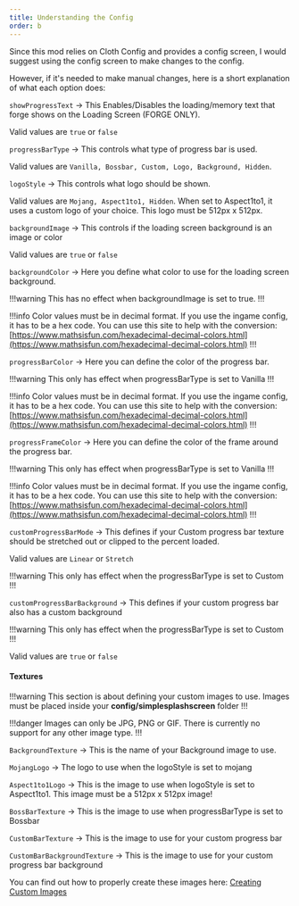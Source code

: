 ```yaml
---
title: Understanding the Config
order: b
---
```

Since this mod relies on Cloth Config and provides a config screen, I would suggest using the config screen to make changes to the config.

However, if it's needed to make manual changes, here is a short explanation of what each option does:

`showProgressText` -> This Enables/Disables the loading/memory text that forge shows on the Loading Screen (FORGE ONLY).

Valid values are `true` or `false`

`progressBarType` -> This controls what type of progress bar is used.

Valid values are `Vanilla, Bossbar, Custom, Logo, Background, Hidden`.

`logoStyle` -> This controls what logo should be shown.

Valid values are `Mojang, Aspect1to1, Hidden`. When set to Aspect1to1, it uses a custom logo of your choice. This logo must be 512px x 512px.

`backgroundImage` -> This controls if the loading screen background is an image or color

Valid values are `true` or `false`

`backgroundColor` -> Here you define what color to use for the loading screen background.

!!!warning
This has no effect when backgroundImage is set to true.
!!!

!!!info
Color values must be in decimal format. If you use the ingame config, it has to be a hex code. You can use this site to help with the conversion: [https://www.mathsisfun.com/hexadecimal-decimal-colors.html](https://www.mathsisfun.com/hexadecimal-decimal-colors.html)
!!!

`progressBarColor` -> Here you can define the color of the progress bar.

!!!warning
This only has effect when progressBarType is set to Vanilla
!!!

!!!info
Color values must be in decimal format. If you use the ingame config, it has to be a hex code. You can use this site to help with the conversion: [https://www.mathsisfun.com/hexadecimal-decimal-colors.html](https://www.mathsisfun.com/hexadecimal-decimal-colors.html)
!!!

`progressFrameColor` -> Here you can define the color of the frame around the progress bar.

!!!warning
This only has effect when progressBarType is set to Vanilla
!!!

!!!info
Color values must be in decimal format. If you use the ingame config, it has to be a hex code. You can use this site to help with the conversion: [https://www.mathsisfun.com/hexadecimal-decimal-colors.html](https://www.mathsisfun.com/hexadecimal-decimal-colors.html)
!!!

`customProgressBarMode` -> This defines if your Custom progress bar texture should be stretched out or clipped to the percent loaded.

Valid values are `Linear` or `Stretch`

!!!warning
This only has effect when the progressBarType is set to Custom
!!!

`customProgressBarBackground` -> This defines if your custom progress bar also has a custom background

!!!warning
This only has effect when the progressBarType is set to Custom
!!!

Valid values are `true` or `false`

#### Textures

!!!warning
This section is about defining your custom images to use. Images must be placed inside your **config/simplesplashscreen** folder
!!!

!!!danger
Images can only be JPG, PNG or GIF. There is currently no support for any other image type.
!!!

`BackgroundTexture` -> This is the name of your Background image to use.

`MojangLogo` -> The logo to use when the logoStyle is set to mojang

`Aspect1to1Logo` -> This is the image to use when logoStyle is set to Aspect1to1. This image must be a 512px x 512px image!

`BossBarTexture` -> This is the image to use when progressBarType is set to Bossbar

`CustomBarTexture` -> This is the image to use for your custom progress bar

`CustomBarBackgroundTexture` -> This is the image to use for your custom progress bar background

You can find out how to properly create these images here: [Creating Custom Images](custom-images.md)
